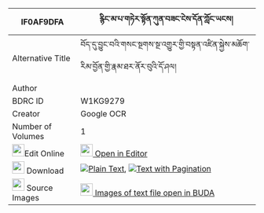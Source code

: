 |IF0AF9DFA|རྙིང་མ་པ་གཏེར་སྟོན་ཀུན་བཟང་ངེས་དོན་ཀློང་ཡངས། 
| --- | --- 
|Alternative Title |བོད་དུ་བྱུང་བའི་གསང་སྔགས་སྔ་འགྱུར་གྱི་བསྟན་འཛིན་སྐྱེས་མཆོག་རིམ་བྱོན་གྱི་རྣམ་ཐར་ནོར་བུའི་དོ་ཤལ།
|Author | 
|BDRC ID | W1KG9279
|Creator | Google OCR
|Number of Volumes| 1
|<img width="25" src="https://img.icons8.com/color/25/000000/edit-property.png">Edit Online| [<img width="25" src="https://avatars.githubusercontent.com/u/45091458?s=200&v=4"> Open in Editor](http://editor.openpecha.org/IF0AF9DFA)
|<img width="25" src="https://img.icons8.com/fluent/48/000000/download-2.png"/>  Download | [![](https://img.icons8.com/color/20/000000/txt.png)Plain Text](https://github.com/Openpecha/IF0AF9DFA/releases/download/v1/nyingmapa_terton_kunzang_ngedo_plain_IF0AF9DFA.zip), [![](https://img.icons8.com/color/20/000000/txt.png)Text with Pagination](https://github.com/Openpecha/IF0AF9DFA/releases/download/v1/nyingmapa_terton_kunzang_ngedo_pages_IF0AF9DFA.zip)
|<img width="25" src="https://img.icons8.com/plasticine/100/000000/pictures-folder.png"/>  Source Images | [<img width="25" src="https://library.bdrc.io/icons/BUDA-small.svg"> Images of text file open in BUDA](https://library.bdrc.io/show/bdr:W1KG9279)
